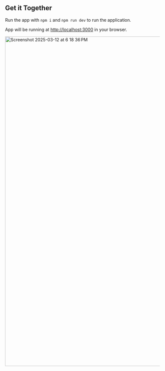 ## Get it Together

Run the app with `npm i` and `npm run dev` to run the application.

App will be running at [http://localhost:3000](http://localhost:3000) in your browser.

<img width="1072" alt="Screenshot 2025-03-12 at 6 18 36 PM" src="https://github.com/user-attachments/assets/9e25ed20-d9dd-451e-83ac-d4e9245b74be" />
